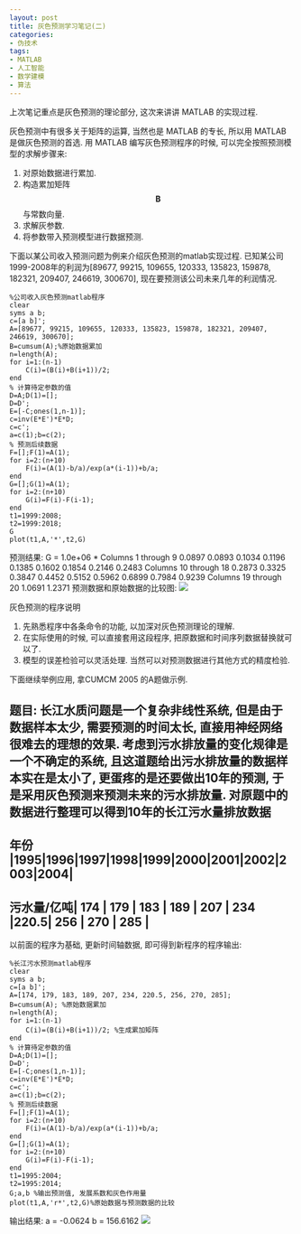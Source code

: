```yaml
---
layout: post
title: 灰色预测学习笔记(二)
categories:
- 伪技术
tags:
- MATLAB
- 人工智能
- 数学建模
- 算法
---
```


上次笔记重点是灰色预测的理论部分, 这次来讲讲 MATLAB 的实现过程.

灰色预测中有很多关于矩阵的运算, 当然也是 MATLAB 的专长, 所以用 MATLAB 是做灰色预测的首选. 用 MATLAB 编写灰色预测程序的时候, 可以完全按照预测模型的求解步骤来:
1. 对原始数据进行累加.
2. 构造累加矩阵$$\textbf{B}$$与常数向量.
3. 求解灰参数.
4. 将参数带入预测模型进行数据预测.

下面以某公司收入预测问题为例来介绍灰色预测的matlab实现过程.
已知某公司1999-2008年的利润为[89677, 99215, 109655, 120333, 135823, 159878, 182321, 209407, 246619, 300670], 现在要预测该公司未来几年的利润情况.

    
    %公司收入灰色预测matlab程序
    clear
    syms a b;
    c=[a b]';
    A=[89677, 99215, 109655, 120333, 135823, 159878, 182321, 209407, 246619, 300670];
    B=cumsum(A);%原始数据累加
    n=length(A);
    for i=1:(n-1)
        C(i)=(B(i)+B(i+1))/2;
    end
    % 计算待定参数的值
    D=A;D(1)=[];
    D=D';
    E=[-C;ones(1,n-1)];
    c=inv(E*E')*E*D;
    c=c';
    a=c(1);b=c(2);
    % 预测后续数据
    F=[];F(1)=A(1);
    for i=2:(n+10)
        F(i)=(A(1)-b/a)/exp(a*(i-1))+b/a;
    end
    G=[];G(1)=A(1);
    for i=2:(n+10)
        G(i)=F(i)-F(i-1);
    end
    t1=1999:2008;
    t2=1999:2018;
    G
    plot(t1,A,'*',t2,G)


预测结果:
	G =
	1.0e+06 *
	Columns 1 through 9
	0.0897 0.0893 0.1034 0.1196 0.1385 0.1602 0.1854 0.2146 0.2483
	Columns 10 through 18
	0.2873 0.3325 0.3847 0.4452 0.5152 0.5962 0.6899 0.7984 0.9239
	Columns 19 through 20
	1.0691 1.2371
预测数据和原始数据的比较图:
[![](http://panda0411.com/wordpress/wp-content/uploads/2011/08/gray01.jpg)](http://panda0411.com/wordpress/wp-content/uploads/2011/08/gray01.jpg)

灰色预测的程序说明
1. 先熟悉程序中各条命令的功能, 以加深对灰色预测理论的理解.
2. 在实际使用的时候, 可以直接套用这段程序, 把原数据和时间序列数据替换就可以了.
3. 模型的误差检验可以灵活处理. 当然可以对预测数据进行其他方式的精度检验.

下面继续举例应用, 拿CUMCM 2005 的A题做示例.

题目: 长江水质问题是一个复杂非线性系统, 但是由于数据样本太少, 需要预测的时间太长, 直接用神经网络很难去的理想的效果. 考虑到污水排放量的变化规律是一个不确定的系统, 且这道题给出污水排放量的数据样本实在是太小了, 更蛋疼的是还要做出10年的预测, 于是采用灰色预测来预测未来的污水排放量.
对原题中的数据进行整理可以得到10年的长江污水量排放数据
-------------------------------------------------------------------------------------
年份               |1995|1996|1997|1998|1999|2000|2001|2002|2003|2004|
-------------------------------------------------------------------------------------
污水量/亿吨| 174  | 179  | 183  | 189 | 207  | 234 |220.5| 256 | 270  | 285  |
-------------------------------------------------------------------------------------
以前面的程序为基础, 更新时间轴数据, 即可得到新程序的程序输出:

    
    %长江污水预测matlab程序
    clear
    syms a b;
    c=[a b]';
    A=[174, 179, 183, 189, 207, 234, 220.5, 256, 270, 285];
    B=cumsum(A); %原始数据累加
    n=length(A);
    for i=1:(n-1)
        C(i)=(B(i)+B(i+1))/2; %生成累加矩阵
    end
    % 计算待定参数的值
    D=A;D(1)=[];
    D=D';
    E=[-C;ones(1,n-1)];
    c=inv(E*E')*E*D;
    c=c';
    a=c(1);b=c(2);
    % 预测后续数据
    F=[];F(1)=A(1);
    for i=2:(n+10)
        F(i)=(A(1)-b/a)/exp(a*(i-1))+b/a;
    end
    G=[];G(1)=A(1);
    for i=2:(n+10)
        G(i)=F(i)-F(i-1);
    end
    t1=1995:2004;
    t2=1995:2014;
    G;a,b %输出预测值, 发展系数和灰色作用量
    plot(t1,A,'r*',t2,G)%原始数据与预测数据的比较


输出结果:
	a =
	-0.0624
	b =
	156.6162
[![](http://panda0411.com/wordpress/wp-content/uploads/2011/08/gray02.jpg)](http://panda0411.com/wordpress/wp-content/uploads/2011/08/gray02.jpg)
